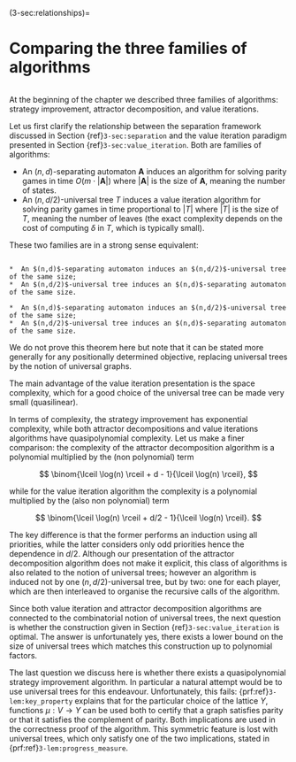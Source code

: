 (3-sec:relationships)=
# Comparing the three families of algorithms

```{math}

```

At the beginning of the chapter we described three families of algorithms: 
strategy improvement, attractor decomposition, and value iterations.

Let us first clarify the relationship between the separation framework discussed in Section {ref}`3-sec:separation`
and the value iteration paradigm presented in Section {ref}`3-sec:value_iteration`.
Both are families of algorithms: 

*  An $(n,d)$-separating automaton $\mathbf{A}$ induces an algorithm for solving parity games in time 
$O(m \cdot | \mathbf{A}|)$ where $| \mathbf{A}|$ is the size of $\mathbf{A}$, meaning the number of states.
*  An $(n,d/2)$-universal tree $T$ induces a value iteration algorithm for solving parity games in time 
proportional to $|T|$ where $|T|$ is the size of $T$, meaning the number of leaves (the exact complexity depends on the cost of computing $\delta$ in $T$, which is typically small).

These two families are in a strong sense equivalent:

````{prf:theorem} NEEDS TITLE AND LABEL 

*  An $(n,d)$-separating automaton induces an $(n,d/2)$-universal tree of the same size;
*  An $(n,d/2)$-universal tree induces an $(n,d)$-separating automaton of the same size.

*  An $(n,d)$-separating automaton induces an $(n,d/2)$-universal tree of the same size;
*  An $(n,d/2)$-universal tree induces an $(n,d)$-separating automaton of the same size.

````

We do not prove this theorem here but note that it can be stated more generally for any positionally determined objective,
replacing universal trees by the notion of universal graphs.

The main advantage of the value iteration presentation is the space complexity, which for a good choice of the universal tree
can be made very small (quasilinear).

In terms of complexity, the strategy improvement has exponential complexity, while both attractor decompositions and value iterations algorithms have quasipolynomial complexity.
Let us make a finer comparison: the complexity of the attractor decomposition algorithm is a polynomial multiplied by the (non polynomial) term

$$
\binom{\lceil \log(n) \rceil + d - 1}{\lceil \log(n) \rceil},
$$

while for the value iteration algorithm the complexity is a polynomial multiplied by the (also non polynomial) term

$$
\binom{\lceil \log(n) \rceil + d/2 - 1}{\lceil \log(n) \rceil}.
$$

The key difference is that the former performs an induction using all priorities, while the latter considers only odd priorities hence the dependence in $d/2$.
Although our presentation of the attractor decomposition algorithm does not make it explicit, 
this class of algorithms is also related to the notion of universal trees; 
however an algorithm is induced not by one $(n,d/2)$-universal tree, but by two: one for each player,
which are then interleaved to organise the recursive calls of the algorithm.

Since both value iteration and attractor decomposition algorithms are connected to the combinatorial notion of universal trees,
the next question is whether the construction given in Section {ref}`3-sec:value_iteration` is optimal.
The answer is unfortunately yes, there exists a lower bound on the size of universal trees which matches this construction up to polynomial factors.

The last question we discuss here is whether there exists a quasipolynomial strategy improvement algorithm.
In particular a natural attempt would be to use universal trees for this endeavour.
Unfortunately, this fails: {prf:ref}`3-lem:key_property` explains that for the particular choice of the lattice $Y$,
functions $\mu : V \to Y$ can be used both to certify that a graph satisfies parity or that it satisfies the complement of parity.
Both implications are used in the correctness proof of the algorithm.
This symmetric feature is lost with universal trees, which only satisfy one of the two implications, stated in {prf:ref}`3-lem:progress_measure`.
